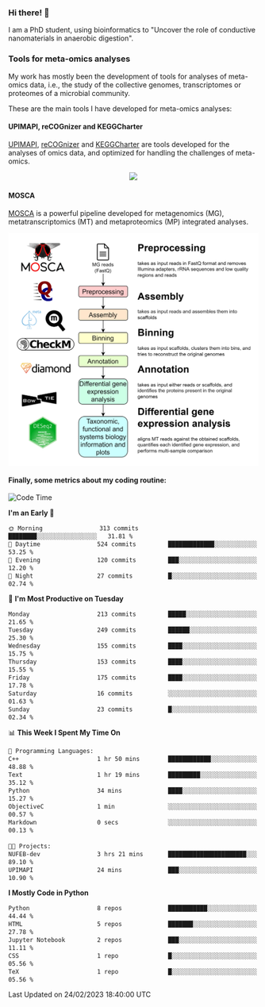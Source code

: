 ### Hi there! 👋

I am a PhD student, using bioinformatics to "Uncover the role of conductive nanomaterials in anaerobic digestion".

### Tools for meta-omics analyses

My work has mostly been the development of tools for analyses of meta-omics data, i.e., the study of the collective genomes, transcriptomes or proteomes of a microbial community.

These are the main tools I have developed for meta-omics analyses:

#### UPIMAPI, reCOGnizer and KEGGCharter

[UPIMAPI](https://github.com/iquasere/UPIMAPI), [reCOGnizer](https://github.com/iquasere/reCOGnizer) and [KEGGCharter](https://github.com/iquasere/KEGGCharter) are tools developed for the analyses of omics data, and optimized for handling the challenges of meta-omics.

<p align="center">
    <img src="assets/annotation_paper.png">
</p>

#### MOSCA

[MOSCA](https://github.com/iquasere/MOSCA) is a powerful pipeline developed for metagenomics (MG), metatranscriptomics (MT) and metaproteomics (MP) integrated analyses.

<p align="center">
    <img src="assets/mosca_workflow.png" align="center" width="700">
</p>


#### Finally, some metrics about my coding routine:

<!--START_SECTION:waka-->
![Code Time](http://img.shields.io/badge/Code%20Time-513%20hrs%2047%20mins-blue)

**I'm an Early 🐤** 

```text
🌞 Morning                313 commits         ████████░░░░░░░░░░░░░░░░░   31.81 % 
🌆 Daytime                524 commits         █████████████░░░░░░░░░░░░   53.25 % 
🌃 Evening                120 commits         ███░░░░░░░░░░░░░░░░░░░░░░   12.20 % 
🌙 Night                  27 commits          █░░░░░░░░░░░░░░░░░░░░░░░░   02.74 % 
```
📅 **I'm Most Productive on Tuesday** 

```text
Monday                   213 commits         █████░░░░░░░░░░░░░░░░░░░░   21.65 % 
Tuesday                  249 commits         ██████░░░░░░░░░░░░░░░░░░░   25.30 % 
Wednesday                155 commits         ████░░░░░░░░░░░░░░░░░░░░░   15.75 % 
Thursday                 153 commits         ████░░░░░░░░░░░░░░░░░░░░░   15.55 % 
Friday                   175 commits         ████░░░░░░░░░░░░░░░░░░░░░   17.78 % 
Saturday                 16 commits          ░░░░░░░░░░░░░░░░░░░░░░░░░   01.63 % 
Sunday                   23 commits          █░░░░░░░░░░░░░░░░░░░░░░░░   02.34 % 
```


📊 **This Week I Spent My Time On** 

```text
💬 Programming Languages: 
C++                      1 hr 50 mins        ████████████░░░░░░░░░░░░░   48.88 % 
Text                     1 hr 19 mins        █████████░░░░░░░░░░░░░░░░   35.12 % 
Python                   34 mins             ████░░░░░░░░░░░░░░░░░░░░░   15.27 % 
ObjectiveC               1 min               ░░░░░░░░░░░░░░░░░░░░░░░░░   00.57 % 
Markdown                 0 secs              ░░░░░░░░░░░░░░░░░░░░░░░░░   00.13 % 

🐱‍💻 Projects: 
NUFEB-dev                3 hrs 21 mins       ██████████████████████░░░   89.10 % 
UPIMAPI                  24 mins             ███░░░░░░░░░░░░░░░░░░░░░░   10.90 % 
```

**I Mostly Code in Python** 

```text
Python                   8 repos             ███████████░░░░░░░░░░░░░░   44.44 % 
HTML                     5 repos             ███████░░░░░░░░░░░░░░░░░░   27.78 % 
Jupyter Notebook         2 repos             ███░░░░░░░░░░░░░░░░░░░░░░   11.11 % 
CSS                      1 repo              █░░░░░░░░░░░░░░░░░░░░░░░░   05.56 % 
TeX                      1 repo              █░░░░░░░░░░░░░░░░░░░░░░░░   05.56 % 
```




 Last Updated on 24/02/2023 18:40:00 UTC
<!--END_SECTION:waka-->
